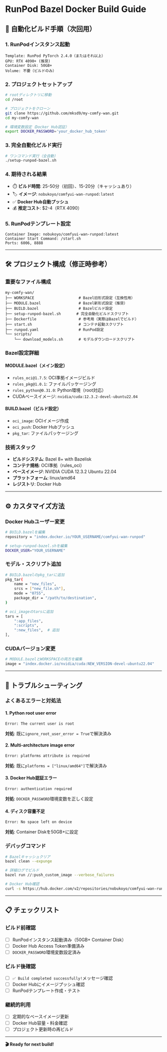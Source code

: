 # RunPod Bazel Docker Build Guide

## 🚀 自動化ビルド手順（次回用）

### 1. RunPodインスタンス起動
```
Template: RunPod PyTorch 2.4.0（またはそれ以上）
GPU: RTX 4090+ (推奨)
Container Disk: 50GB+
Volume: 不要（ビルドのみ）
```

### 2. プロジェクトセットアップ
```bash
# rootディレクトリに移動
cd /root

# プロジェクトをクローン
git clone https://github.com/mksd9/my-comfy-wan.git
cd my-comfy-wan

# 環境変数設定（Docker Hub認証）
export DOCKER_PASSWORD='your_docker_hub_token'
```

### 3. 完全自動化ビルド実行
```bash
# ワンコマンド実行（全自動）
./setup-runpod-bazel.sh
```

### 4. 期待される結果
- ⏱️ **ビルド時間**: 25-50分（初回）、15-20分（キャッシュあり）
- 🏷️ **イメージ**: `nobukoyo/comfyui-wan-runpod:latest`
- ✅ **Docker Hub自動プッシュ**
- 💰 **推定コスト**: $2-4（RTX 4090）

### 5. RunPodテンプレート設定
```
Container Image: nobukoyo/comfyui-wan-runpod:latest
Container Start Command: /start.sh
Ports: 6006, 8888
```

---

## 🛠️ プロジェクト構成（修正時参考）

### 重要なファイル構成
```
my-comfy-wan/
├── WORKSPACE                    # Bazel旧形式設定（互換性用）
├── MODULE.bazel                 # Bazel新形式設定（推奨）
├── BUILD.bazel                  # Bazelビルド設定
├── setup-runpod-bazel.sh       # 完全自動化ビルドスクリプト
├── Dockerfile                   # 参考用（実際はBazelでビルド）
├── start.sh                     # コンテナ起動スクリプト
├── runpod.yaml                  # RunPod設定
└── scripts/
    └── download_models.sh       # モデルダウンロードスクリプト
```

### Bazel設定詳細

#### MODULE.bazel（メイン設定）
- `rules_oci@1.7.5`: OCI準拠イメージビルド
- `rules_pkg@1.0.1`: ファイルパッケージング
- `rules_python@0.31.0`: Python環境（root対応）
- CUDAベースイメージ: `nvidia/cuda:12.3.2-devel-ubuntu22.04`

#### BUILD.bazel（ビルド設定）
- `oci_image`: OCIイメージ作成
- `oci_push`: Docker Hubプッシュ
- `pkg_tar`: ファイルパッケージング

### 技術スタック
- **ビルドシステム**: Bazel 8+ with Bazelisk
- **コンテナ規格**: OCI準拠（rules_oci）
- **ベースイメージ**: NVIDIA CUDA 12.3.2 Ubuntu 22.04
- **プラットフォーム**: linux/amd64
- **レジストリ**: Docker Hub

---

## ⚙️ カスタマイズ方法

### Docker Hubユーザー変更
```bash
# BUILD.bazelを編集
repository = "index.docker.io/YOUR_USERNAME/comfyui-wan-runpod"

# setup-runpod-bazel.shを編集
DOCKER_USER="YOUR_USERNAME"
```

### モデル・スクリプト追加
```bash
# BUILD.bazelのpkg_tarに追加
pkg_tar(
    name = "new_files",
    srcs = ["new_file.sh"],
    mode = "0755",
    package_dir = "/path/to/destination",
)

# oci_imageのtarsに追加
tars = [
    ":app_files",
    ":scripts",
    ":new_files",  # 追加
],
```

### CUDAバージョン変更
```bash
# MODULE.bazelとWORKSPACEの両方を編集
image = "index.docker.io/nvidia/cuda:NEW_VERSION-devel-ubuntu22.04"
```

---

## 🐛 トラブルシューティング

### よくあるエラーと対処法

#### 1. Python root user error
```
Error: The current user is root
```
**対処**: 既に`ignore_root_user_error = True`で解決済み

#### 2. Multi-architecture image error
```
Error: platforms attribute is required
```
**対処**: 既に`platforms = ["linux/amd64"]`で解決済み

#### 3. Docker Hub認証エラー
```
Error: authentication required
```
**対処**: `DOCKER_PASSWORD`環境変数を正しく設定

#### 4. ディスク容量不足
```
Error: No space left on device
```
**対処**: Container Diskを50GB+に設定

### デバッグコマンド
```bash
# Bazelキャッシュクリア
bazel clean --expunge

# 詳細ログでビルド
bazel run //:push_custom_image --verbose_failures

# Docker Hub確認
curl -s https://hub.docker.com/v2/repositories/nobukoyo/comfyui-wan-runpod/tags/
```

---

## 📋 チェックリスト

### ビルド前確認
- [ ] RunPodインスタンス起動済み（50GB+ Container Disk）
- [ ] Docker Hub Access Token準備済み
- [ ] `DOCKER_PASSWORD`環境変数設定済み

### ビルド後確認
- [ ] `✅ Build completed successfully!`メッセージ確認
- [ ] Docker Hubにイメージプッシュ確認
- [ ] RunPodテンプレート作成・テスト

### 継続的利用
- [ ] 定期的なベースイメージ更新
- [ ] Docker Hub容量・料金確認
- [ ] プロジェクト更新時の再ビルド

---

**🎬 Ready for next build!**